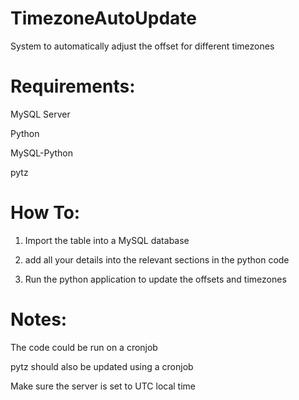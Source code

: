 TimezoneAutoUpdate
==================

System to automatically adjust the offset for different timezones

Requirements:
=================
MySQL Server

Python

MySQL-Python

pytz

How To:
==================
1)	Import the table into a MySQL database

2)	add all your details into the relevant sections in the python code

3)	Run the python application to update the offsets and timezones

Notes:
==================
The code could be run on a cronjob

pytz should also be updated using a cronjob

Make sure the server is set to UTC local time
